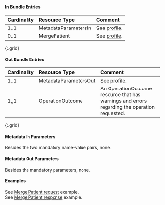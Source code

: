 

#### In Bundle Entries

Cardinality | Resource Type | Comment
:---|:---|:---
1..1 | MetadataParametersIn | See [profile](StructureDefinition-bc-metadata-parameters-in.html).
0..1 | MergePatient | See [profile](StructureDefinition-bc-merge-patient.html).
{:.grid}

#### Out Bundle Entries

Cardinality | Resource Type | Comment
:---|:---|:---
1..1 | MetadataParametersOut | See [profile](StructureDefinition-bc-metadata-parameters-out.html).
1,,1 | OperationOutcome | An OperationOutcome resource that has warnings and errors regarding the operation requested.
{:.grid}

#### Metadata In Parameters

Besides the two mandatory name-value pairs, none.

#### Metadata Out Parameters

Besides the mandatory parameters, none.

#### Examples

See [Merge Patient request](Bundle-Bundle-MergePatient-Request-Example.html) example.  
See [Merge Patient response](Bundle-Bundle-MergePatient-Response-Example.html) example.  
